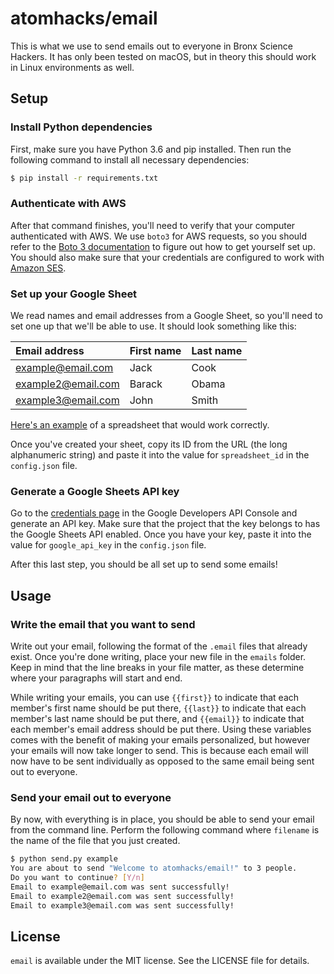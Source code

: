 # atomhacks/email

This is what we use to send emails out to everyone in Bronx Science Hackers. It has only been tested on macOS, but in theory this should work in Linux environments as well.

## Setup

### Install Python dependencies

First, make sure you have Python 3.6 and pip installed. Then run the following command to install all necessary dependencies:

```bash
$ pip install -r requirements.txt
```

### Authenticate with AWS

After that command finishes, you'll need to verify that your computer authenticated with AWS. We use `boto3` for AWS requests, so you should refer to the [Boto 3 documentation](https://boto3.readthedocs.io/en/latest/guide/quickstart.html#configuration) to figure out how to get yourself set up. You should also make sure that your credentials are configured to work with [Amazon SES](https://aws.amazon.com/ses/).

### Set up your Google Sheet

We read names and email addresses from a Google Sheet, so you'll need to set one up that we'll be able to use. It should look something like this:

|Email address|First name|Last name|
|:-|:-|:-|
|example@email.com|Jack|Cook|
|example2@email.com|Barack|Obama|
|example3@email.com|John|Smith|

[Here's an example](https://docs.google.com/spreadsheets/d/1luDE6PCo2CCBuQAF51bfig9GACMSBQh1c6oX9aw3n64/edit?usp=sharing) of a spreadsheet that would work correctly.

Once you've created your sheet, copy its ID from the URL (the long alphanumeric string) and paste it into the value for `spreadsheet_id` in the `config.json` file.

### Generate a Google Sheets API key

Go to the [credentials page](https://console.developers.google.com/apis/credentials) in the Google Developers API Console and generate an API key. Make sure that the project that the key belongs to has the Google Sheets API enabled. Once you have your key, paste it into the value for `google_api_key` in the `config.json` file.

After this last step, you should be all set up to send some emails!

## Usage

### Write the email that you want to send

Write out your email, following the format of the `.email` files that already exist. Once you're done writing, place your new file in the `emails` folder. Keep in mind that the line breaks in your file matter, as these determine where your paragraphs will start and end.

While writing your emails, you can use `{{first}}` to indicate that each member's first name should be put there, `{{last}}` to indicate that each member's last name should be put there, and `{{email}}` to indicate that each member's email address should be put there. Using these variables comes with the benefit of making your emails personalized, but however your emails will now take longer to send. This is because each email will now have to be sent individually as opposed to the same email being sent out to everyone.

### Send your email out to everyone

By now, with everything is in place, you should be able to send your email from the command line. Perform the following command where `filename` is the name of the file that you just created.

```bash
$ python send.py example
You are about to send "Welcome to atomhacks/email!" to 3 people.
Do you want to continue? [Y/n]
Email to example@email.com was sent successfully!
Email to example2@email.com was sent successfully!
Email to example3@email.com was sent successfully!
```

## License

`email` is available under the MIT license. See the LICENSE file for details.
